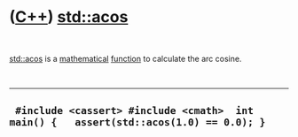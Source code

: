 



 

 

 

 

 

([C++](Cpp.htm)) [std::acos](CppAcos.htm)
=========================================

 

[std::acos](CppAcos.htm) is a [mathematical](CppMath.htm)
[function](CppFunction.htm) to calculate the arc cosine.

 

  -----------------------------------------------------------------------------------------
  ` #include <cassert> #include <cmath>  int main() {   assert(std::acos(1.0) == 0.0); }`
  -----------------------------------------------------------------------------------------

 

 

 

 

 





 




